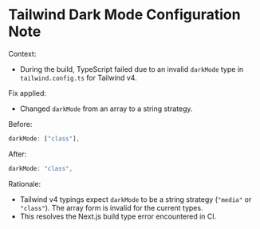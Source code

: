 # Tailwind Dark Mode Configuration Note

Context:
- During the build, TypeScript failed due to an invalid `darkMode` type in `tailwind.config.ts` for Tailwind v4.

Fix applied:
- Changed `darkMode` from an array to a string strategy.

Before:
```ts
darkMode: ["class"],
```

After:
```ts
darkMode: "class",
```

Rationale:
- Tailwind v4 typings expect `darkMode` to be a string strategy (`"media"` or `"class"`). The array form is invalid for the current types.
- This resolves the Next.js build type error encountered in CI.
